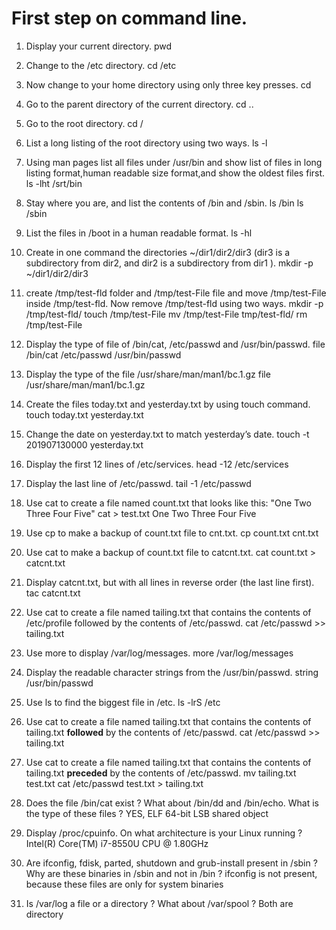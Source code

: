 # First step on command line.
1. Display your current directory. 
pwd

2. Change to the /etc directory.
cd /etc

3. Now change to your home directory using only three key presses.
cd

4. Go to the parent directory of the current directory.
cd ..

5. Go to the root directory.
cd /

6. List a long listing of the root directory using two ways.
ls -l

7. Using man pages list all files under /usr/bin and show list of files in long listing format,human readable size format,and show the oldest files first.
ls  -lht /srt/bin

8. Stay where you are, and list the contents of /bin and /sbin.
ls /bin
ls /sbin

9. List the files in /boot in a human readable format.
ls -hl

10. Create in one command the directories ~/dir1/dir2/dir3 (dir3 is a subdirectory from dir2, and dir2 is a subdirectory from dir1 ).
mkdir -p ~/dir1/dir2/dir3

11. create /tmp/test-fld folder and /tmp/test-File file and move /tmp/test-File inside /tmp/test-fld. Now remove /tmp/test-fld using two ways.
mkdir -p /tmp/test-fld/
touch /tmp/test-File
mv /tmp/test-File tmp/test-fld/
rm /tmp/test-File

12. Display the type of file of /bin/cat, /etc/passwd and /usr/bin/passwd.
file /bin/cat /etc/passwd /usr/bin/passwd

13. Display the type of the file /usr/share/man/man1/bc.1.gz
file /usr/share/man/man1/bc.1.gz

14. Create the files today.txt and yesterday.txt by using touch command.
touch today.txt yesterday.txt

15. Change the date on yesterday.txt to match yesterday’s date.
touch -t 201907130000 yesterday.txt

16. Display the first 12 lines of /etc/services.
head -12 /etc/services

17. Display the last line of /etc/passwd.
tail -1 /etc/passwd

18. Use cat to create a file named count.txt that looks like this:
"One
Two
Three
Four
Five"
cat > test.txt
One
Two
Three
Four
Five

19. Use cp to make a backup of count.txt file to cnt.txt.
cp count.txt cnt.txt

20. Use cat to make a backup of count.txt file to catcnt.txt.
cat count.txt > catcnt.txt

21. Display catcnt.txt, but with all lines in reverse order (the last line first).
tac catcnt.txt

22. Use cat to create a file named tailing.txt that contains the contents of /etc/profile followed by the contents of /etc/passwd.
cat /etc/passwd >> tailing.txt

23. Use more to display /var/log/messages.
more /var/log/messages

24. Display the readable character strings from the /usr/bin/passwd.
string /usr/bin/passwd

25. Use ls to find the biggest file in /etc.
ls -lrS /etc

26.  Use cat to create a file named tailing.txt that contains the contents of tailing.txt **followed** by the contents of /etc/passwd.
cat /etc/passwd >> tailing.txt

27. Use cat to create a file named tailing.txt that contains the contents of tailing.txt **preceded** by the contents of /etc/passwd.
mv tailing.txt test.txt 
cat /etc/passwd test.txt > tailing.txt

28. Does the file /bin/cat exist ? What about /bin/dd and /bin/echo. What is the type of these files ? YES, ELF 64-bit LSB shared object 

29. Display /proc/cpuinfo. On what architecture is your Linux running ?
Intel(R) Core(TM) i7-8550U CPU @ 1.80GHz

30. Are ifconfig, fdisk, parted, shutdown and grub-install present in /sbin ? Why are these binaries in /sbin and not in /bin ?
ifconfig is not present, because these files are only for system binaries

31.  Is /var/log a file or a directory ? What about /var/spool ?
Both are directory

